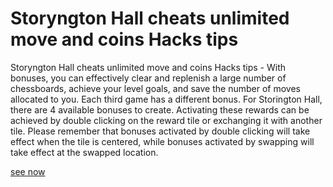 # Storyngton Hall cheats unlimited move and coins Hacks tips

Storyngton Hall cheats unlimited move and coins Hacks tips - With bonuses, you can effectively clear and replenish a large number of chessboards, achieve your level goals, and save the number of moves allocated to you. Each third game has a different bonus. For Storington Hall, there are 4 available bonuses to create. Activating these rewards can be achieved by double clicking on the reward tile or exchanging it with another tile. Please remember that bonuses activated by double clicking will take effect when the tile is centered, while bonuses activated by swapping will take effect at the swapped location.

[see now](https://issuu.com/mildredfaday/docs/storyngton-hall)
